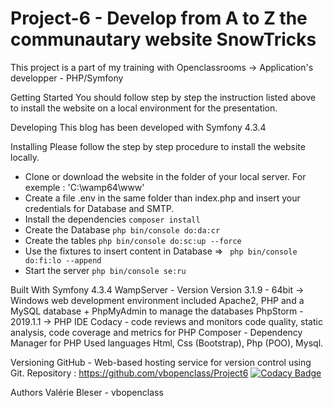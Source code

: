 # Project-6 - Develop from A to Z the communautary website SnowTricks

This project is a part of my training with Openclassrooms -> Application's developper - PHP/Symfony

Getting Started
You should follow step by step the instruction listed above to install the website on a local environment for the presentation.

Developing
This blog has been developed with Symfony 4.3.4

Installing
Please follow the step by step procedure to install the website locally.

*   Clone or download the website in the folder of your local server. For exemple : 'C:\wamp64\www\'
*   Create a file .env in the same folder than index.php and insert your credentials for Database and SMTP.
*   Install the dependencies ```composer install```
*   Create the Database ```php bin/console do:da:cr```
*   Create the tables ```php bin/console do:sc:up --force```
*   Use the fixtures to insert content in Database => ``` php bin/console do:fi:lo --append```
*   Start the server ```php bin/console se:ru```

Built With
Symfony 4.3.4
WampServer - Version Version 3.1.9 - 64bit -> Windows web development environment included Apache2, PHP and a MySQL database + PhpMyAdmin to manage the databases
PhpStorm - 2019.1.1 -> PHP IDE
Codacy - code reviews and monitors code quality, static analysis, code coverage and metrics for PHP
Composer - Dependency Manager for PHP
Used languages
Html, Css (Bootstrap), Php (POO), Mysql.

Versioning
GitHub - Web-based hosting service for version control using Git. Repository : <https://github.com/vbopenclass/Project6>
[![Codacy Badge](https://api.codacy.com/project/badge/Grade/90fd59cda4334d588ba9443e6ddcd718)](https://www.codacy.com/manual/vbopenclass/Project6?utm_source=github.com&amp;utm_medium=referral&amp;utm_content=vbopenclass/Project6&amp;utm_campaign=Badge_Grade)

Authors
Valérie Bleser - vbopenclass
